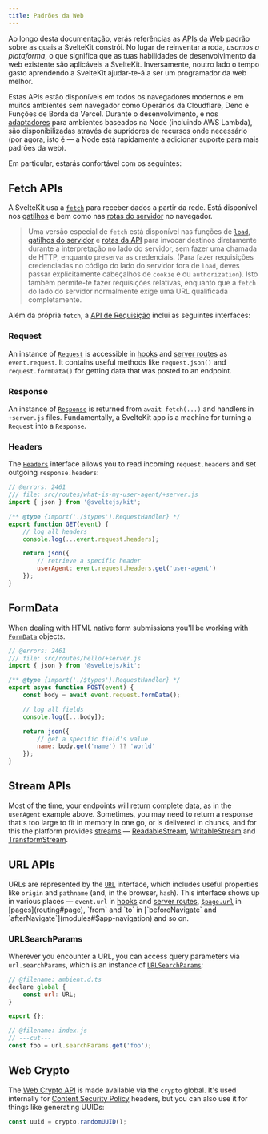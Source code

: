 ```yaml
---
title: Padrões da Web
---
```


Ao longo desta documentação, verás referências as [APIs da Web](https://developer.mozilla.org/en-US/docs/Web/API) padrão sobre as quais a SvelteKit constrói. No lugar de reinventar a roda, _usamos a plataforma_, o que significa que as tuas habilidades de desenvolvimento da web existente são aplicáveis a SvelteKit. Inversamente, noutro lado o tempo gasto aprendendo a SvelteKit ajudar-te-á a ser um programador da web melhor.

Estas APIs estão disponíveis em todos os navegadores modernos e em muitos ambientes sem navegador como Operários da Cloudflare, Deno e Funções de Borda da Vercel. Durante o desenvolvimento, e nos [adaptadores](adapters) para ambientes baseados na Node (incluindo AWS Lambda), são disponibilizadas através de supridores de recursos onde necessário (por agora, isto é — a Node está rapidamente a adicionar suporte para mais padrões da web).

Em particular, estarás confortável com os seguintes:

## Fetch APIs

A SvelteKit usa a [`fetch`](https://developer.mozilla.org/en-US/docs/Web/API/fetch) para receber dados a partir da rede. Está disponível nos [gatilhos](hooks) e bem como nas [rotas do servidor](routing#server) no navegador.

> Uma versão especial de `fetch` está disponível nas funções de [`load`](load), [gatilhos do servidor](hooks#server-hooks) e [rotas da API](routing#server) para invocar destinos diretamente durante a interpretação no lado do servidor, sem fazer uma chamada de HTTP, enquanto preserva as credenciais. (Para fazer requisições credenciadas no código do lado do servidor fora de `load`, deves passar explicitamente cabeçalhos de `cookie` e ou `authorization`). Isto também permite-te fazer requisições relativas, enquanto que a `fetch` do lado do servidor normalmente exige uma URL qualificada completamente.

Além da própria `fetch`, a [API de Requisição](https://developer.mozilla.org/en-US/docs/Web/API/Fetch_API) inclui as seguintes interfaces:

### Request

An instance of [`Request`](https://developer.mozilla.org/en-US/docs/Web/API/Request) is accessible in [hooks](hooks) and [server routes](routing#server) as `event.request`. It contains useful methods like `request.json()` and `request.formData()` for getting data that was posted to an endpoint.

### Response

An instance of [`Response`](https://developer.mozilla.org/en-US/docs/Web/API/Response) is returned from `await fetch(...)` and handlers in `+server.js` files. Fundamentally, a SvelteKit app is a machine for turning a `Request` into a `Response`.

### Headers

The [`Headers`](https://developer.mozilla.org/en-US/docs/Web/API/Headers) interface allows you to read incoming `request.headers` and set outgoing `response.headers`:

```js
// @errors: 2461
/// file: src/routes/what-is-my-user-agent/+server.js
import { json } from '@sveltejs/kit';

/** @type {import('./$types').RequestHandler} */
export function GET(event) {
	// log all headers
	console.log(...event.request.headers);

	return json({
		// retrieve a specific header
		userAgent: event.request.headers.get('user-agent')
	});
}
```

## FormData

When dealing with HTML native form submissions you'll be working with [`FormData`](https://developer.mozilla.org/en-US/docs/Web/API/FormData) objects.

```js
// @errors: 2461
/// file: src/routes/hello/+server.js
import { json } from '@sveltejs/kit';

/** @type {import('./$types').RequestHandler} */
export async function POST(event) {
	const body = await event.request.formData();

	// log all fields
	console.log([...body]);

	return json({
		// get a specific field's value
		name: body.get('name') ?? 'world'
	});
}
```

## Stream APIs

Most of the time, your endpoints will return complete data, as in the `userAgent` example above. Sometimes, you may need to return a response that's too large to fit in memory in one go, or is delivered in chunks, and for this the platform provides [streams](https://developer.mozilla.org/en-US/docs/Web/API/Streams_API) — [ReadableStream](https://developer.mozilla.org/en-US/docs/Web/API/ReadableStream), [WritableStream](https://developer.mozilla.org/en-US/docs/Web/API/WritableStream) and [TransformStream](https://developer.mozilla.org/en-US/docs/Web/API/TransformStream).

## URL APIs

URLs are represented by the [`URL`](https://developer.mozilla.org/en-US/docs/Web/API/URL) interface, which includes useful properties like `origin` and `pathname` (and, in the browser, `hash`). This interface shows up in various places — `event.url` in [hooks](hooks) and [server routes](routing#server), [`$page.url`](modules#$app-stores) in [pages](routing#page), `from` and `to` in [`beforeNavigate` and `afterNavigate`](modules#$app-navigation) and so on.

### URLSearchParams

Wherever you encounter a URL, you can access query parameters via `url.searchParams`, which is an instance of [`URLSearchParams`](https://developer.mozilla.org/en-US/docs/Web/API/URLSearchParams):

```js
// @filename: ambient.d.ts
declare global {
	const url: URL;
}

export {};

// @filename: index.js
// ---cut---
const foo = url.searchParams.get('foo');
```

## Web Crypto

The [Web Crypto API](https://developer.mozilla.org/en-US/docs/Web/API/Web_Crypto_API) is made available via the `crypto` global. It's used internally for [Content Security Policy](configuration#csp) headers, but you can also use it for things like generating UUIDs:

```js
const uuid = crypto.randomUUID();
```
